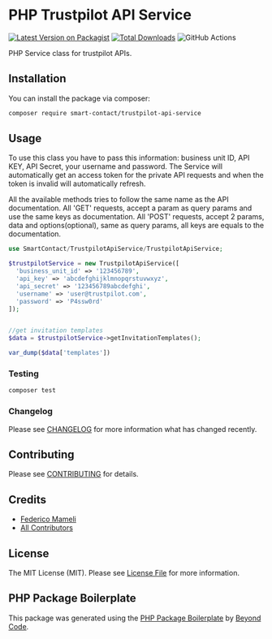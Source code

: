 # PHP Trustpilot API Service

[![Latest Version on Packagist](https://img.shields.io/packagist/v/smart-contact/trustpilot-api-service.svg?style=flat-square)](https://packagist.org/packages/smart-contact/trustpilot-api-service)
[![Total Downloads](https://img.shields.io/packagist/dt/smart-contact/trustpilot-api-service.svg?style=flat-square)](https://packagist.org/packages/smart-contact/trustpilot-api-service)
![GitHub Actions](https://github.com/smart-contact/trustpilot-api-service/actions/workflows/main.yml/badge.svg)

PHP Service class for trustpilot APIs.
## Installation

You can install the package via composer:

```bash
composer require smart-contact/trustpilot-api-service
```

## Usage
To use this class you have to pass this information: business unit ID, API KEY, API Secret, your username and password.
The Service will automatically get an access token for the private API requests and when the token is invalid will automatically refresh.

All the available methods tries to follow the same name as the API documentation.
All 'GET' requests, accept a param as query params and use the same keys as documentation.
All 'POST' requests, accept 2 params, data and options(optional), same as query params, all keys are equals to the documentation.

```php
use SmartContact/TrustpilotApiService/TrustpilotApiService;

$trustpilotService = new TrustpilotApiService([
  'business_unit_id' => '123456789',
  'api_key' => 'abcdefghijklmnopqrstuvwxyz',
  'api_secret' => '123456789abcdefghi',
  'username' => 'user@trustpilot.com',
  'password' => 'P4ssw0rd'
]);


//get invitation templates
$data = $trustpilotService->getInvitationTemplates();

var_dump($data['templates'])

```

### Testing

```bash
composer test
```

### Changelog

Please see [CHANGELOG](CHANGELOG.md) for more information what has changed recently.

## Contributing

Please see [CONTRIBUTING](CONTRIBUTING.md) for details.

## Credits

-   [Federico Mameli](https://github.com/smart-contact)
-   [All Contributors](../../contributors)

## License

The MIT License (MIT). Please see [License File](LICENSE.md) for more information.

## PHP Package Boilerplate

This package was generated using the [PHP Package Boilerplate](https://laravelpackageboilerplate.com) by [Beyond Code](http://beyondco.de/).
